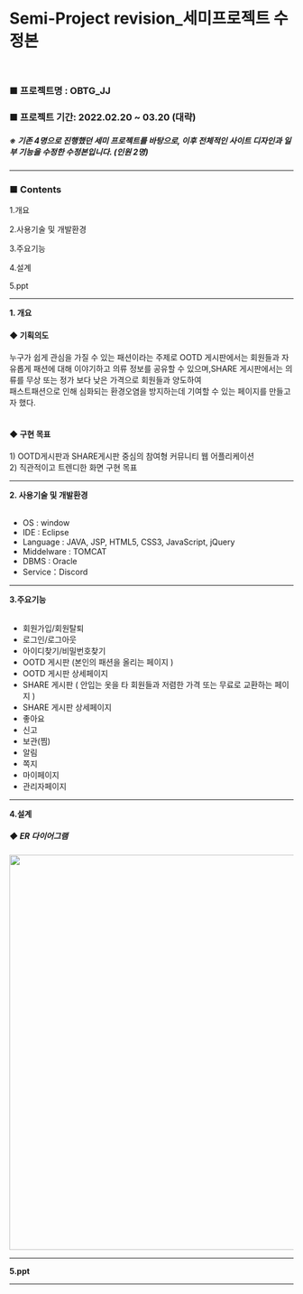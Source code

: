 # Semi-Project revision_세미프로젝트 수정본</br></br>

<h3>■ 프로젝트명 : OBTG_JJ </h3>
<h3>■ 프로젝트 기간: 2022.02.20 ~ 03.20 (대략)</h3>
<h5>※ 기존 4명으로 진행했던 세미 프로젝트를 바탕으로, 이후 전체적인 사이트 디자인과 일부 기능을 수정한 수정본입니다. (인원 2명)</h5>
<hr>
<h3> ■ Contents  </h3>
 
 
1.개요

2.사용기술 및 개발환경

3.주요기능

4.설계

5.ppt


<hr>
<b>1. 개요</b>
 <h4> ◆ 기획의도</h4>
 누구가 쉽게 관심을 가질 수 있는 패션이라는 주제로 
 OOTD 게시판에서는 회원들과 자유롭게 패션에 대해 이야기하고 의류 정보를 공유할 수 있으며,SHARE 게시판에서는 의류를 무상 또는 정가 보다 낮은 가격으로 회원들과 양도하여<Br>
 패스트패션으로 인해 심화되는 환경오염을 방지하는데 기여할 수 있는 페이지를 만들고자 했다. 
 <br><br>
 <h4> ◆ 구현 목표 </h4>
1) OOTD게시판과 SHARE게시판 중심의 참여형 커뮤니티 웹 어플리케이션 <br>
2) 직관적이고 트렌디한 화면 구현 목표 <br>

<hr>
<b>2. 사용기술 및 개발환경 </b>
</br></br>

- OS : window
- IDE : Eclipse
- Language : JAVA, JSP, HTML5, CSS3, JavaScript, jQuery
- Middelware : TOMCAT
- DBMS : Oracle
- Service：Discord



<hr>
<b> 3.주요기능</b> 
</br></br>

 + 회원가입/회원탈퇴
 + 로그인/로그아웃
 + 아이디찾기/비밀번호찾기
 + OOTD 게시판 (본인의 패션을 올리는 페이지 ) 
 + OOTD 게시판 상세페이지 
 + SHARE 게시판 ( 안입는 옷을 타 회원들과 저렴한 가격 또는 무료로 교환하는 페이지 ) 
 + SHARE 게시판 상세페이지
 + 좋아요 
 + 신고
 + 보관(찜)
 + 알림
 + 쪽지
 + 마이페이지
 + 관리자페이지



<hr>
<b> 4.설계</b>
 <h5> ◆ ER 다이어그램  </h5>
 <img src="https://user-images.githubusercontent.com/77500290/231704547-0f9a9ec4-f2d0-4537-adb3-69058814eb07.png" width="700"/>

<hr>
<b>5.ppt</b>
<hr>






